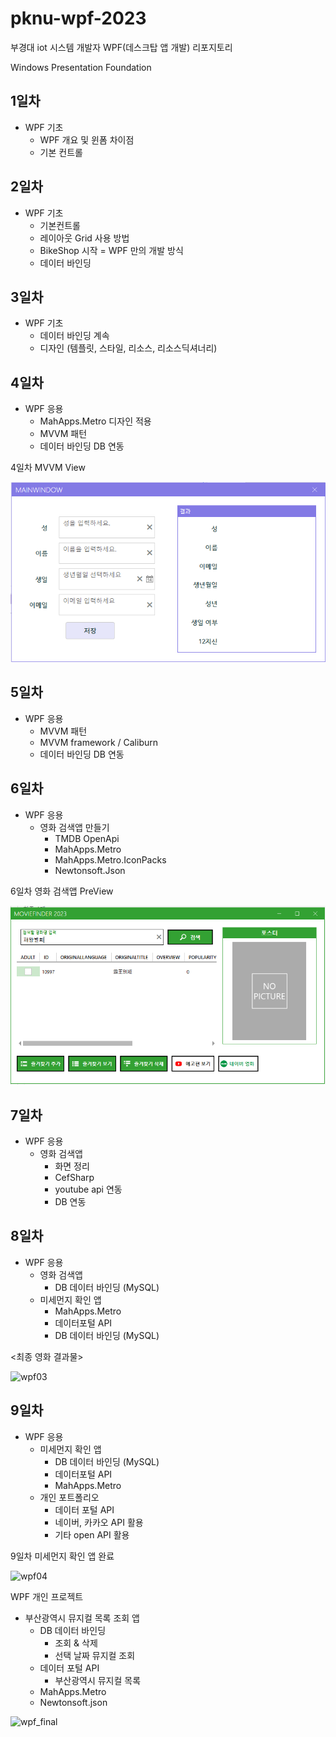 # pknu-wpf-2023
부경대 iot 시스템 개발자 WPF(데스크탑 앱 개발) 리포지토리 

Windows Presentation Foundation


## 1일차 
- WPF 기초 
	- WPF 개요 및 윈폼 차이점
	- 기본 컨트롤 

## 2일차 
- WPF 기초
	- 기본컨트롤
	- 레이아웃 Grid 사용 방법 
	- BikeShop 시작
	= WPF 만의 개발 방식
	- 데이터 바인딩 
	
## 3일차 
- WPF 기초
	- 데이터 바인딩 계속 
	- 디자인 (템플릿, 스타일, 리소스, 리소스딕셔너리)
	
## 4일차 
- WPF 응용
	- MahApps.Metro 디자인 적용
	- MVVM 패턴 
	- 데이터 바인딩 DB 연동

4일차 MVVM View	
	
<img src="https://raw.githubusercontent.com/jangsihyeon/pknu-wpf-2023/main/imgs/wpf01.PNG" width="700" />

## 5일차 
- WPF 응용
	- MVVM 패턴
	- MVVM framework / Caliburn
	- 데이터 바인딩 DB 연동
	
## 6일차 
- WPF 응용
	- 영화 검색앱 만들기 
		- TMDB OpenApi
		- MahApps.Metro
		- MahApps.Metro.IconPacks
		- Newtonsoft.Json
	
6일차 영화 검색앱 PreView

<img src="https://raw.githubusercontent.com/jangsihyeon/pknu-wpf-2023/main/imgs/wpf02.PNG" width="700" />
	
## 7일차 
- WPF 응용
	- 영화 검색앱
		- 화면 정리 
		- CefSharp
		- youtube api 연동 
		- DB 연동 
		
## 8일차 
- WPF 응용
	- 영화 검색앱
		- DB 데이터 바인딩 (MySQL)
	- 미세먼지 확인 앱 
		- MahApps.Metro
		- 데이터포털 API
		- DB 데이터 바인딩 (MySQL)
	

<최종 영화 결과물>

![wpf03](https://user-images.githubusercontent.com/123913911/234751548-022c8204-4fcf-4245-b57c-71e72cec3dd0.gif)


## 9일차 
- WPF 응용
	- 미세먼지 확인 앱 
		- DB 데이터 바인딩 (MySQL)
		- 데이터포털 API
		- MahApps.Metro
	- 개인 포트폴리오 
		- 데이터 포털 API 
		- 네이버, 카카오 API 활용
		- 기타 open API 활용 

9일차 미세먼지 확인 앱 완료 

![wpf04](https://user-images.githubusercontent.com/123913911/235035455-3c281850-8561-47a2-a5e9-e28185ef8342.gif)

WPF 개인 프로젝트 
- 부산광역시 뮤지컬 목록 조회 앱 
	- DB 데이터 바인딩 
		- 조회 & 삭제 
		- 선택 날짜 뮤지컬 조회 
	- 데이터 포털 API 
		- 부산광역시 뮤지컬 목록
	- MahApps.Metro
	- Newtonsoft.json

![wpf_final](https://user-images.githubusercontent.com/123913911/235408900-1e05a383-08ca-4301-815b-9fac31d0c985.gif)